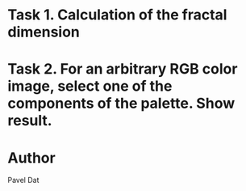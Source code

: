 # Task 1. Calculation of the fractal dimension
# Task 2. For an arbitrary RGB color image, select one of the components of the palette. Show result.

# Author 
Pavel Dat
